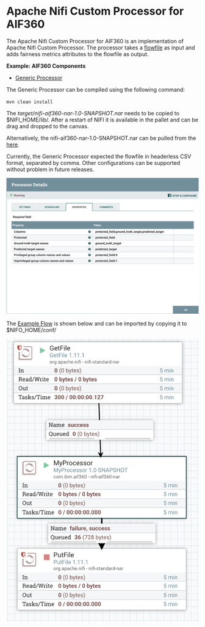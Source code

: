 # Apache Nifi Custom Processor for AIF360

The Apache Nifi Custom Processor for AIF360 is an implementation of Apache Nifi Custom Processor. The processor takes
a [flowfile](https://nifi.apache.org/docs/nifi-docs/html/user-guide.html#terminology)
as input and adds fairness metrics attributes to the flowfile as output.


**Example: AIF360 Components**
* [Generic Processor](generic-processor)

The Generic Processor can be compiled using the following command:

`mvn clean install`

The *target/nifi-aif360-nar-1.0-SNAPSHOT.nar* needs to be copied to $NIFI_HOME/lib/. After a restart of NIFI it is available in the pallet and can be drag and dropped to the canvas.

Alternatively, the nifi-aif360-nar-1.0-SNAPSHOT.nar can be pulled from the [here](generic-processor/nifi-aif360-nar/target).

Currently, the Generic Processor expected the flowfile in headerless CSV format, separated by comma. Other configurations can be supported without problem in future releases.

<img src="images/processor_configuration.png" width="600">

The [Example Flow](examples/flow.xml.gz) is shown below and can be imported by copying it to $NIFO_HOME/conf/

<img src="images/example_flow.png" width="600">
